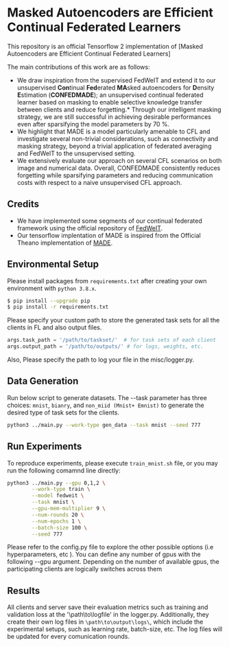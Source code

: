 
# Masked Autoencoders are Efficient Continual Federated Learners

This repository is an official Tensorflow 2 implementation of [Masked Autoencoders are Efficient Continual Federated Learners]



The main contributions of this work are as follows:

* We draw inspiration from the supervised FedWeIT and extend it to our unsupervised **Con**tinual **Fed**erated **MA**sked autoencoders for **D**ensity **E**stimation (**CONFEDMADE**); an unsupervised continual federated learner based on masking to enable selective knowledge transfer between clients and reduce forgetting.* Through our intelligent masking strategy, we are still successful in achieving desirable performances even after sparsifying the model parameters by 70 %. 
* We highlight that MADE is a model particularly amenable to CFL and investigate several non-trivial considerations, such as connectivity and masking strategy, beyond a trivial application of federated averaging and FedWeIT to the unsupervised setting.
* We extensively evaluate our approach on several CFL scenarios on both image and numerical data. Overall, CONFEDMADE consistently reduces forgetting while sparsifying parameters and reducing communication costs with respect to a naive unsupervised CFL approach.

## Credits 
* We have implemented some segments of our continual federated framework using the official repository of [FedWeIT](https://github.com/wyjeong/FedWeIT/tree/main). 
* Our tensorflow implentation of MADE is inspired from the Official Theano implementation of [MADE](https://github.com/mgermain/MADE/tree/master). 
## Environmental Setup

Please install packages from `requirements.txt` after creating your own environment with `python 3.8.x`.

```bash
$ pip install --upgrade pip
$ pip install -r requirements.txt
```

Please specify your custom path to store the generated task sets for all the clients in FL and also output files.
```python
args.task_path = '/path/to/taskset/'  # for task sets of each client
args.output_path = '/path/to/outputs/' # for logs, weights, etc.
```
Also, Please specify the path to log your file in the misc/logger.py. 

## Data Generation

Run below script to generate datasets. 
The --task parameter has three choices: `mnist`, `bianry`, and `non_miid (Mnist+ Emnist)` to generate the desired type of task sets for the clients.

```bash
python3 ../main.py --work-type gen_data --task mnist --seed 777 
```  

## Run Experiments
To reproduce experiments, please execute `train_mnist.sh` file, or you may run the following comamnd line directly:

```bash
python3 ../main.py --gpu 0,1,2 \
		--work-type train \
		--model fedweit \
		--task mnist \
	 	--gpu-mem-multiplier 9 \
		--num-rounds 20 \
		--num-epochs 1 \
		--batch-size 100 \
		--seed 777 
```
Please refer to the config.py file to explore the other possible options (i.e hyperparameters, etc ). You can define any number of gpus with the following --gpu argument. Depending on the number of available gpus, the participating clients are logically switches across them


## Results
All clients and server save their evaluation metrics such as training and validation loss at the '\path\to\logfile' in the logger.py. Additionally, they create their own log files in `\path\to\output\logs\`, which include the experimental setups, such as learning rate, batch-size, etc. The log files will be updated for every comunication rounds. 



